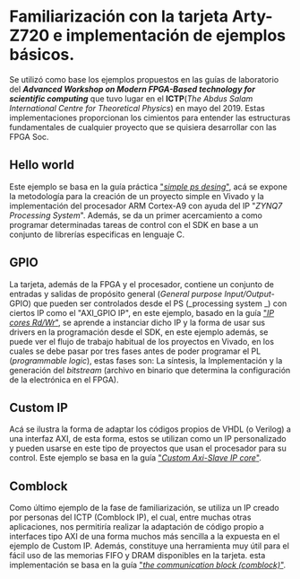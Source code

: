# Familiarización con la tarjeta Arty-Z720 e implementación de ejemplos básicos.

Se utilizó como base los ejemplos propuestos en las guías de laboratorio del **_Advanced Workshop on Modern FPGA-Based technology for scientific computing_** que tuvo lugar en el **ICTP**(_The Abdus Salam International Centre for Theoretical Physics_) en mayo del 2019. Estas implementaciones proporcionan los cimientos para entender las estructuras fundamentales de cualquier proyecto que se quisiera desarrollar con las FPGA Soc.

## Hello world 
Este ejemplo se basa en la guía práctica ["_simple ps desing_"](https://github.com/DanielEstrada971102/Implementaciones_FPGA/blob/master/Repaso_Vivado/guias/lab_hello_world.pdf), acá se expone la metodología para la creación de un proyecto simple en Vivado y la implementación del procesador ARM Cortex-A9 con ayuda del IP "_ZYNQ7 Processing System_". Además, se da un primer acercamiento a como programar determinadas tareas de control con el SDK en base a un conjunto de librerías especificas en lenguaje C.

## GPIO
La tarjeta, además de la FPGA y el procesador, contiene un conjunto de entradas y salidas de propósito general (_General purpose Input/Output_-GPIO) que pueden ser controlados desde el PS (_processing system _) con ciertos IP como el "AXI_GPIO IP", en este ejemplo, basado en la guía ["_IP cores Rd/Wr_"](https://github.com/DanielEstrada971102/Implementaciones_FPGA/blob/master/Repaso_Vivado/guias/lab_gpio_in_out.pdf), se aprende a instanciar dicho IP y la forma de usar sus drivers en la programación desde el SDK, en este ejemplo además, se puede ver el flujo de trabajo habitual de los proyectos en Vivado, en los cuales se debe pasar por tres fases antes de poder programar el PL (_programmable logic_), estas fases son: La síntesis, la Implementación y la generación del _bitstream_ (archivo en binario que determina la configuración de la electrónica en el FPGA).
## Custom IP
Acá se ilustra la forma de adaptar los códigos propios de VHDL (o Verilog) a una interfaz AXI, de esta forma, estos se utilizan como un IP personalizado y pueden usarse en este tipo de proyectos que usan el procesador para su control. Este ejemplo se basa en la guía ["_Custom Axi-Slave IP core_"](https://github.com/DanielEstrada971102/Implementaciones_FPGA/blob/master/Repaso_Vivado/guias/lab_custom_ip.pdf).

## Comblock
Como último ejemplo de la fase de familiarización, se utiliza un IP creado por personas del ICTP (Comblock IP), el cual, entre muchas otras aplicaciones, nos permitiría realizar la adaptación de código propio a interfaces tipo AXI de una forma muchos más sencilla a la expuesta en el ejemplo de Custom IP. Además, constituye una herramienta muy útil para el fácil uso de las memorias FIFO y DRAM disponibles en la tarjeta. esta implementación se basa en la guía ["_the communication block (comblock)_"](https://github.com/DanielEstrada971102/Implementaciones_FPGA/blob/master/Repaso_Vivado/guias/lab_comblock.pdf).

